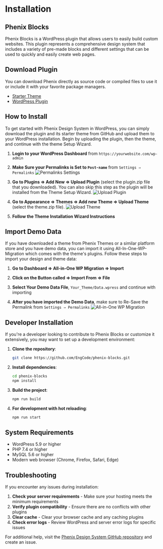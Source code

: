 # Installation

## Phenix Blocks

Phenix Blocks is a WordPress plugin that allows users to easily build custom websites. This plugin represents a comprehensive design system that includes a variety of pre-made blocks and different settings that can be used to quickly and easily create web pages.

## Download Plugin

You can download Phenix directly as source code or compiled files to use it or include it with your favorite package managers.

- [Starter Theme](https://github.com/EngCode/pds-starter-free)
- [WordPress Plugin](https://github.com/EngCode/phenix-blocks)

## How to Install

To get started with Phenix Design System in WordPress, you can simply download the plugin and its starter theme from GitHub and upload them to your WordPress installation. Begin by uploading the plugin, then the theme, and continue with the theme Setup Wizard.

1. **Login to your WordPress Dashboard** from `https://yourwebsite.com/wp-admin`

2. **Make Sure your Permalinks is Set to `Post-name`** from `Settings ⇒ Permalinks`
   ![Permalinks Settings](../../../assets/images/wordpress/01-permalinks.png)

3. **Go to Plugins ⇒ Add New ⇒ Upload Plugin** (select the plugin.zip file that you downloaded). You can also skip this step as the plugin will be installed from the Theme Setup Wizard.
   ![Upload Plugin](../../../assets/images/wordpress/03-plugin.png)

4. **Go to Appearance ⇒ Themes ⇒ Add new Theme ⇒ Upload Theme** (select the theme.zip file).
   ![Upload Theme](../../../assets/images/wordpress/02-theme.png)

5. **Follow the Theme Installation Wizard Instructions**

## Import Demo Data

If you have downloaded a theme from Phenix Themes or a similar platform store and you have demo data, you can import it using All-In-One-WP-Migration which comes with the theme's plugins. Follow these steps to import your design and theme data:

1. **Go to Dashboard ⇒ All-in-One WP Migration ⇒ Import**

2. **Click on the Button called ⇒ Import From ⇒ File**

3. **Select Your Demo Data File**, `Your_Theme/Data.wpress` and continue with importing

4. **After you have imported the Demo Data**, make sure to Re-Save the Permalink from `Settings ⇒ Permalinks`
   ![All-in-One WP Migration](../../../assets/images/wordpress/aiowp.png)

## Developer Installation

If you're a developer looking to contribute to Phenix Blocks or customize it extensively, you may want to set up a development environment:

1. **Clone the repository**:
   ```bash
   git clone https://github.com/EngCode/phenix-blocks.git
   ```

2. **Install dependencies**:
   ```bash
   cd phenix-blocks
   npm install
   ```

3. **Build the project**:
   ```bash
   npm run build
   ```

4. **For development with hot reloading**:
   ```bash
   npm run start
   ```

## System Requirements

- WordPress 5.9 or higher
- PHP 7.4 or higher
- MySQL 5.6 or higher
- Modern web browser (Chrome, Firefox, Safari, Edge)

## Troubleshooting

If you encounter any issues during installation:

1. **Check your server requirements** - Make sure your hosting meets the minimum requirements
2. **Verify plugin compatibility** - Ensure there are no conflicts with other plugins
3. **Clear cache** - Clear your browser cache and any caching plugins
4. **Check error logs** - Review WordPress and server error logs for specific issues

For additional help, visit the [Phenix Design System GitHub repository](https://github.com/EngCode/phenix-blocks) and create an issue.
